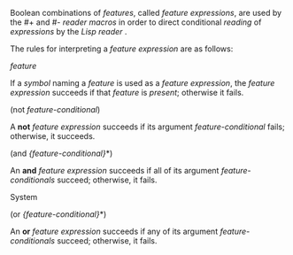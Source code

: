  

Boolean combinations of *features*, called *feature expressions*, are used by the #+ and #- *reader macros* in order to direct conditional *reading* of *expressions* by the *Lisp reader* . 

The rules for interpreting a *feature expression* are as follows: 

*feature* 

If a *symbol* naming a *feature* is used as a *feature expression*, the *feature expression* succeeds if that *feature* is *present*; otherwise it fails. 

(not *feature-conditional*) 

A **not** *feature expression* succeeds if its argument *feature-conditional* fails; otherwise, it succeeds. 

(and *&#123;feature-conditional&#125;*\*) 

An **and** *feature expression* succeeds if all of its argument *feature-conditionals* succeed; otherwise, it fails. 

System 

 

 

(or *&#123;feature-conditional&#125;*\*) 

An **or** *feature expression* succeeds if any of its argument *feature-conditionals* succeed; otherwise, it fails. 

